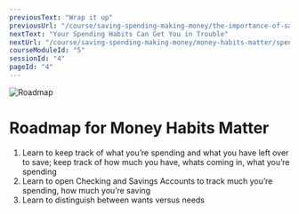```yaml
---
previousText: "Wrap it up"
previousUrl: "/course/saving-spending-making-money/the-importance-of-saving/summary"
nextText: "Your Spending Habits Can Get You in Trouble"
nextUrl: "/course/saving-spending-making-money/money-habits-matter/spending-habits"
courseModuleId: "5"
sessionId: "4"
pageId: "4"
---
```




![Roadmap](/assets/img/roadmap.png)
# Roadmap for Money Habits Matter
1. Learn to keep track of what you’re  spending and what you have left over to save; keep track of how much you have, whats coming in, what you’re spending
2. Learn to open Checking and Savings Accounts to track much you’re spending, how much you’re saving
3. Learn to distinguish between wants versus needs
